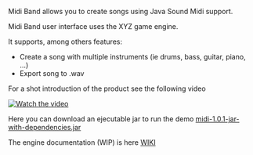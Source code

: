 Midi Band allows you to create songs using Java Sound Midi support.

Midi Band user interface uses the XYZ game engine.

It supports, among others features:

* Create a song with multiple instruments (ie drums, bass, guitar, piano, ...)
* Export song to .wav

For a shot introduction of the product see the following video

[![Watch the video](https://i.ytimg.com/vi/HnlVdcr7t5Q/hqdefault.jpg)](https://youtu.be/HnlVdcr7t5Q)

Here you can download an ejecutable jar to run the demo [midi-1.0.1-jar-with-dependencies.jar](https://drive.google.com/file/d/1W6Sef9kPkW4t5bI3AQ5pldAwxmax1LpD/view?usp=sharing)

The engine documentation (WIP) is here [WIKI](https://github.com/xyzjge/game-engine/wiki)
